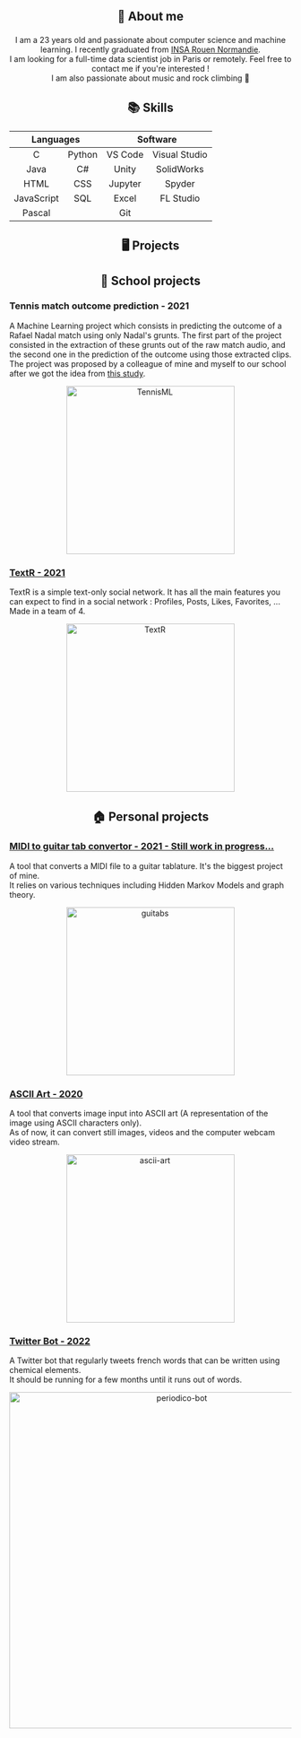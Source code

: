 ## <p align="center">👋 About me</p>

<p align="center">
	I am a 23 years old and passionate about computer science and machine learning. I recently graduated from  <a href="https://www.insa-rouen.fr">INSA Rouen Normandie</a>.
	<br/>
	I am looking for a full-time data scientist job in Paris or remotely. Feel free to contact me if you're interested !
	<br/>
	I am also passionate about music and rock climbing 🧗
</p>

## <p align="center">📚 Skills</p>

<table align="center">
	<thead>
		<tr>
			<th colspan="2"><b>Languages</b></th>
			<th colspan="2"><b>Software</b></th>
		</tr>
	</thead>
	<tbody>
		<tr> 
			<td align="center">C</td>
			<td align="center">Python</td>
		        <td align="center">VS Code</td>
		        <td align="center">Visual Studio</td>
		</tr>
		<tr>
			<td align="center">Java</td>
		        <td align="center">C#</td>
		        <td align="center">Unity</td>
		        <td align="center">SolidWorks</td>
		</tr>
		<tr>
			<td align="center">HTML</td>
		        <td align="center">CSS</td>
		        <td align="center">Jupyter</td>
		        <td align="center">Spyder</td>
		</tr>
		<tr>
			<td align="center">JavaScript</td>
		        <td align="center">SQL</td>
		        <td align="center">Excel</td>
		        <td align="center">FL Studio</td>
		</tr>
		<tr>
			<td align="center">Pascal</td>
		        <td align="center"></td>
		        <td align="center">Git</td>
		        <td align="center"></td>
		</tr>
	</tbody>
</table>

## <p align="center">🖥️ Projects</p>
## <p align="center">🏫 School projects</p>

### <p>Tennis match outcome prediction - 2021</p>
A Machine Learning project which consists in predicting the outcome of a Rafael Nadal match using only Nadal's grunts.
The first part of the project consisted in the extraction of these grunts out of the raw match audio, and the second one in the prediction of the outcome using those extracted clips.
<br/>
The project was proposed by a colleague of mine and myself to our school after we got the idea from <a href="https://www.sciencedirect.com/science/article/abs/pii/S0003347217301975">this study</a>.

<p align="center">
	<img src="https://i.ibb.co/MsJcPYw/TennisML.png" alt="TennisML" height="300" border="0"/>
</p>

### <a href="https://gitlab.insa-rouen.fr/ldaniele/tw2">TextR - 2021</a>
TextR is a simple text-only social network. It has all the main features you can expect to find in a social network : Profiles, Posts, Likes, Favorites, ...
Made in a team of 4.

<p align="center">
	<img src="https://i.ibb.co/Ws7rRc3/Text-Logo-2.jpg" alt="TextR" height="300" border="0">
</p>


## <p align="center">🏠 Personal projects</p>

### <a href="https://github.com/natecdr/midi_guitar_tabs">MIDI to guitar tab convertor - 2021 - Still work in progress...</a>

A tool that converts a MIDI file to a guitar tablature. It's the biggest project of mine.
<br/>
It relies on various techniques including Hidden Markov Models and graph theory.

<p align="center">
	<img src="https://i.ibb.co/NWqcSY6/guitabs.png" alt="guitabs" height="300" border="0">
</p>
	
### <a href="https://github.com/natecdr/ASCII-art">ASCII Art - 2020</a>
A tool that converts image input into ASCII art (A representation of the image using ASCII characters only).
<br/>
As of now, it can convert still images, videos and the computer webcam video stream.

<p align="center">
	<img src="https://i.ibb.co/1ZP1WRf/ascii-art.png" alt="ascii-art" height="300" border="0">
</p>

### <a href="https://github.com/natecdr/periodico-bot">Twitter Bot - 2022</a>
A Twitter bot that regularly tweets french words that can be written using chemical elements.
<br/>
It should be running for a few months until it runs out of words.

<p align="center">
	<img src="https://i.postimg.cc/NjqP7sFC/res.png" alt="periodico-bot" width="600" border="0">
</p>
